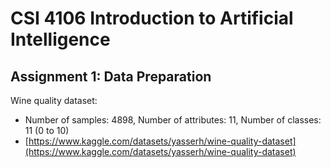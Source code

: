 # CSI 4106 Introduction to Artificial Intelligence

## Assignment 1: Data Preparation

Wine quality dataset: 
- Number of samples: 4898, Number of attributes: 11, Number of classes: 11 (0 to 10)
- [https://www.kaggle.com/datasets/yasserh/wine-quality-dataset](https://www.kaggle.com/datasets/yasserh/wine-quality-dataset) 
